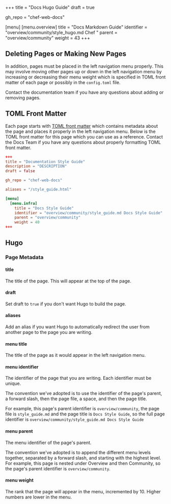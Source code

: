 +++
title = "Docs Hugo Guide"
draft = true

gh_repo = "chef-web-docs"

[menu]
  [menu.overview]
    title = "Docs Markdown Guide"
    identifier = "overview/community/style_hugo.md Chef "
    parent = "overview/community"
    weight = 43
+++

## Deleting Pages or Making New Pages


In addition, pages must be placed in the left navigation menu properly. This may involve moving other pages up or down in the left navigation menu by increasing or decreasing their menu weight which is specified in TOML front matter of each page or possibly in the `config.toml` file.

Contact the documentation team if you have any questions about adding or removing pages.

## TOML Front Matter

Each page starts with [TOML front matter](https://gohugo.io/content-management/front-matter/) which contains metadata about the page and places it properly in the left navigation menu. Below is the TOML front matter for this page which you can use as a reference. Contact the Docs Team if you have any questions about properly formatting TOML front matter.

```toml
+++
title = "Documentation Style Guide"
description = "DESCRIPTION"
draft = false

gh_repo = "chef-web-docs"

aliases = "/style_guide.html"

[menu]
  [menu.infra]
    title = "Docs Style Guide"
    identifier = "overview/community/style_guide.md Docs Style Guide"
    parent = "overview/community"
    weight = 40
+++
```

## Hugo

### Page Metadata

#### title

The title of the page. This will appear at the top of the page.

#### draft

Set draft to `true` if you don't want Hugo to build the page.

#### aliases

Add an alias if you want Hugo to automatically redirect the user from another page to the page you are writing.

#### menu title

The title of the page as it would appear in the left navigation menu.

#### menu identifier

The identifier of the page that you are writing. Each identifier must be unique.

The convention we've adopted is to use the identifier of the page's parent, a forward slash, then the page file, a space, and then the page title.

For example, this page's parent identifier is `overview/community`, the page file is `style_guide.md` and the page title is `Docs Style Guide`, so the full page identifier is `overview/community/style_guide.md Docs Style Guide`

#### menu parent

The menu identifier of the page's parent.

The convention we've adopted is to append the different menu levels together, separated by a forward slash, and starting with the highest level. For example, this page is nested under Overview and then Community, so the page's parent identifier is `overview/community`.

#### menu weight

The rank that the page will appear in the menu, incremented by 10. Higher numbers are lower in the menu.
